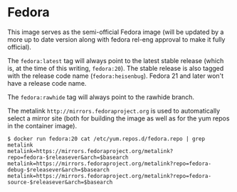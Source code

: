 # Fedora

This image serves as the semi-official Fedora image (will be updated by a more
up to date version along with fedora rel-eng approval to make it fully
official).

The `fedora:latest` tag will always point to the latest stable release (which
is, at the time of this writing, `fedora:20`). The stable release is also tagged
with the release code name (`fedora:heisenbug`). Fedora 21 and later won't have
a release code name.

The `fedora:rawhide` tag will always point to the rawhide branch.

The metalink `http://mirrors.fedoraproject.org` is used to automatically select
a mirror site (both for building the image as well as for the yum repos in the
container image).

    $ docker run fedora:20 cat /etc/yum.repos.d/fedora.repo | grep metalink
    metalink=https://mirrors.fedoraproject.org/metalink?repo=fedora-$releasever&arch=$basearch
    metalink=https://mirrors.fedoraproject.org/metalink?repo=fedora-debug-$releasever&arch=$basearch
    metalink=https://mirrors.fedoraproject.org/metalink?repo=fedora-source-$releasever&arch=$basearch
